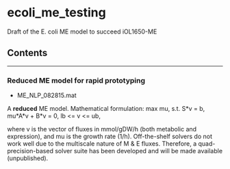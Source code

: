 # ecoli_me_testing
Draft of the E. coli ME model to succeed iOL1650-ME

## Contents
---
### Reduced ME model for rapid prototyping
- ME_NLP_082815.mat

A **reduced** ME model. Mathematical formulation:
max mu,
s.t. S\*v = b,
mu\*A\*v + B\*v = 0,
lb <= v <= ub,

where v is the vector of fluxes in mmol/gDW/h (both metabolic and expression), and mu is the growth rate (1/h).
Off-the-shelf solvers do not work well due to the multiscale nature of M & E fluxes.
Therefore, a quad-precision-based solver suite has been developed and will be made available (unpublished).
